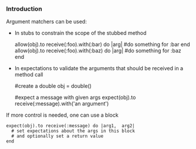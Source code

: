 ### Introduction

Argument matchers can be used:

* In stubs to constrain the scope of the stubbed method

    allow(obj).to receive(:foo).with(:bar) do |arg|
      #do something for :bar
    end
    allow(obj).to receive(:foo).with(:baz) do |arg|
      #do something for :baz
    end

* In expectations to validate the arguments that should be received in a method call

    #create a double
    obj = double()

    #expect a message with given args
    expect(obj).to receive(:message).with('an argument')

If more control is needed, one can use a block

    expect(obj).to receive(:message) do |arg1,  arg2|
      # set expectations about the args in this block
      # and optionally set a return value
    end
